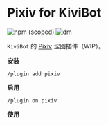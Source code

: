 # Pixiv for KiviBot

![npm (scoped)](https://img.shields.io/npm/v/kivibot-plugin-pixiv?color=527dec&label=kivibot-plugin-pixiv&style=flat-square)
[![dm](https://shields.io/npm/dm/kivibot-plugin-pixiv?style=flat-square)](https://www.npmjs.com/package/kivibot-plugin-pixiv)

`KiviBot` 的 [Pixiv](https://pixiv.net/) 涩图插件（WIP）。

**安装**

```shell
/plugin add pixiv
```

**启用**

```shell
/plugin on pixiv
```

**使用**

```shell

```
